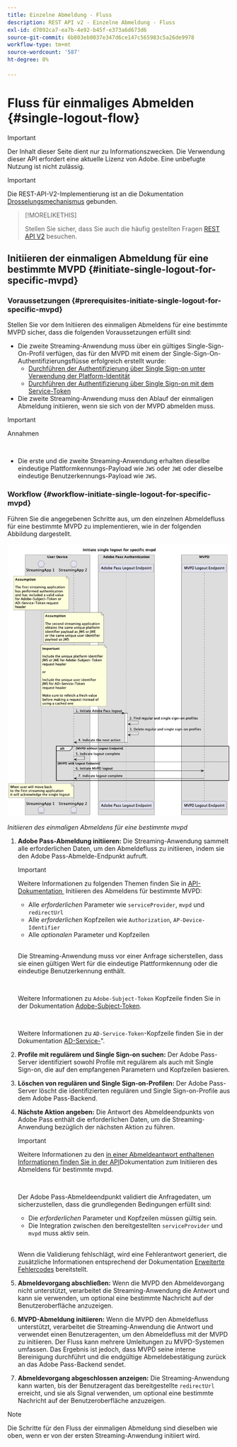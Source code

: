 ```yaml
---
title: Einzelne Abmeldung - Fluss
description: REST API v2 - Einzelne Abmeldung - Fluss
exl-id: d7092ca7-ea7b-4e92-b45f-e373a6d673d6
source-git-commit: 6b803eb0037e347d6ce147c565983c5a26de9978
workflow-type: tm+mt
source-wordcount: '587'
ht-degree: 0%

---
```


# Fluss für einmaliges Abmelden {#single-logout-flow}

>[!IMPORTANT]
>
> Der Inhalt dieser Seite dient nur zu Informationszwecken. Die Verwendung dieser API erfordert eine aktuelle Lizenz von Adobe. Eine unbefugte Nutzung ist nicht zulässig.

>[!IMPORTANT]
>
> Die REST-API-V2-Implementierung ist an die Dokumentation [Drosselungsmechanismus](/help/authentication/integration-guide-programmers/throttling-mechanism.md) gebunden.

>[!MORELIKETHIS]
>
> Stellen Sie sicher, dass Sie auch die häufig gestellten Fragen [REST API V2](/help/authentication/integration-guide-programmers/rest-apis/rest-api-v2/rest-api-v2-faqs.md#authentication-phase-faqs-general) besuchen.

## Initiieren der einmaligen Abmeldung für eine bestimmte MVPD {#initiate-single-logout-for-specific-mvpd}

### Voraussetzungen {#prerequisites-initiate-single-logout-for-specific-mvpd}

Stellen Sie vor dem Initiieren des einmaligen Abmeldens für eine bestimmte MVPD sicher, dass die folgenden Voraussetzungen erfüllt sind:

* Die zweite Streaming-Anwendung muss über ein gültiges Single-Sign-On-Profil verfügen, das für den MVPD mit einem der Single-Sign-On-Authentifizierungsflüsse erfolgreich erstellt wurde:
   * [Durchführen der Authentifizierung über Single Sign-on unter Verwendung der Platform-Identität](rest-api-v2-single-sign-on-platform-identity-flows.md)
   * [Durchführen der Authentifizierung über Single Sign-on mit dem Service-Token](rest-api-v2-single-sign-on-service-token-flows.md)
* Die zweite Streaming-Anwendung muss den Ablauf der einmaligen Abmeldung initiieren, wenn sie sich von der MVPD abmelden muss.

>[!IMPORTANT]
> 
> Annahmen
>
> <br/>
> 
> * Die erste und die zweite Streaming-Anwendung erhalten dieselbe eindeutige Plattformkennungs-Payload wie `JWS` oder `JWE` oder dieselbe eindeutige Benutzerkennungs-Payload wie `JWS`.

### Workflow {#workflow-initiate-single-logout-for-specific-mvpd}

Führen Sie die angegebenen Schritte aus, um den einzelnen Abmeldefluss für eine bestimmte MVPD zu implementieren, wie in der folgenden Abbildung dargestellt.

![Initiieren des einmaligen Abmeldens für eine bestimmte mvpd](../../../../../assets/rest-api-v2/flows/single-sign-on-access-flows/rest-api-v2-initiate-single-logout-for-specific-mvpd-flow.png)

*Initiieren des einmaligen Abmeldens für eine bestimmte mvpd*

1. **Adobe Pass-Abmeldung initiieren:** Die Streaming-Anwendung sammelt alle erforderlichen Daten, um den Abmeldefluss zu initiieren, indem sie den Adobe Pass-Abmelde-Endpunkt aufruft.

   >[!IMPORTANT]
   >
   > Weitere Informationen zu folgenden Themen finden Sie in [&#x200B; API-Dokumentation &#x200B;](../../apis/logout-apis/rest-api-v2-logout-apis-initiate-logout-for-specific-mvpd.md) Initiieren des Abmeldens für bestimmte MVPD:
   >
   > * Alle _erforderlichen_ Parameter wie `serviceProvider`, `mvpd` und `redirectUrl`
   > * Alle _erforderlichen_ Kopfzeilen wie `Authorization`, `AP-Device-Identifier`
   > * Alle _optionalen_ Parameter und Kopfzeilen
   >
   > <br/>
   >
   > Die Streaming-Anwendung muss vor einer Anfrage sicherstellen, dass sie einen gültigen Wert für die eindeutige Plattformkennung oder die eindeutige Benutzerkennung enthält.
   >
   > <br/>
   > 
   > Weitere Informationen zu `Adobe-Subject-Token` Kopfzeile finden Sie in der Dokumentation [Adobe-Subject-Token](../../appendix/headers/rest-api-v2-appendix-headers-adobe-subject-token.md).
   > 
   > <br/>
   > 
   > Weitere Informationen zu `AD-Service-Token`-Kopfzeile finden Sie in der Dokumentation [AD-Service-](../../appendix/headers/rest-api-v2-appendix-headers-ad-service-token.md)&quot;.

1. **Profile mit regulärem und Single Sign-on suchen:** Der Adobe Pass-Server identifiziert sowohl Profile mit regulärem als auch mit Single Sign-on, die auf den empfangenen Parametern und Kopfzeilen basieren.

1. **Löschen von regulären und Single Sign-on-Profilen:** Der Adobe Pass-Server löscht die identifizierten regulären und Single Sign-on-Profile aus dem Adobe Pass-Backend.

1. **Nächste Aktion angeben:** Die Antwort des Abmeldeendpunkts von Adobe Pass enthält die erforderlichen Daten, um die Streaming-Anwendung bezüglich der nächsten Aktion zu führen.

   >[!IMPORTANT]
   >
   > Weitere Informationen zu den [&#x200B; in einer Abmeldeantwort enthaltenen Informationen finden Sie in der API](../../apis/logout-apis/rest-api-v2-logout-apis-initiate-logout-for-specific-mvpd.md)Dokumentation zum Initiieren des Abmeldens für bestimmte mvpd.
   > 
   > <br/>
   > 
   > Der Adobe Pass-Abmeldeendpunkt validiert die Anfragedaten, um sicherzustellen, dass die grundlegenden Bedingungen erfüllt sind:
   >
   > * Die _erforderlichen_ Parameter und Kopfzeilen müssen gültig sein.
   > * Die Integration zwischen den bereitgestellten `serviceProvider` und `mvpd` muss aktiv sein.
   >
   > <br/>
   > 
   > Wenn die Validierung fehlschlägt, wird eine Fehlerantwort generiert, die zusätzliche Informationen entsprechend der Dokumentation [Erweiterte Fehlercodes](../../../../features-standard/error-reporting/enhanced-error-codes.md) bereitstellt.

1. **Abmeldevorgang abschließen:** Wenn die MVPD den Abmeldevorgang nicht unterstützt, verarbeitet die Streaming-Anwendung die Antwort und kann sie verwenden, um optional eine bestimmte Nachricht auf der Benutzeroberfläche anzuzeigen.

1. **MVPD-Abmeldung initiieren:** Wenn die MVPD den Abmeldefluss unterstützt, verarbeitet die Streaming-Anwendung die Antwort und verwendet einen Benutzeragenten, um den Abmeldefluss mit der MVPD zu initiieren. Der Fluss kann mehrere Umleitungen zu MVPD-Systemen umfassen. Das Ergebnis ist jedoch, dass MVPD seine interne Bereinigung durchführt und die endgültige Abmeldebestätigung zurück an das Adobe Pass-Backend sendet.

1. **Abmeldevorgang abgeschlossen anzeigen:** Die Streaming-Anwendung kann warten, bis der Benutzeragent das bereitgestellte `redirectUrl` erreicht, und sie als Signal verwenden, um optional eine bestimmte Nachricht auf der Benutzeroberfläche anzuzeigen.

>[!NOTE]
>
> Die Schritte für den Fluss der einmaligen Abmeldung sind dieselben wie oben, wenn er von der ersten Streaming-Anwendung initiiert wird.
